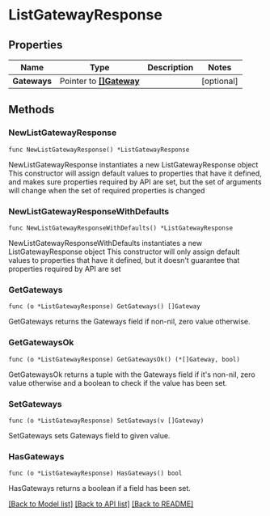# ListGatewayResponse

## Properties

Name | Type | Description | Notes
------------ | ------------- | ------------- | -------------
**Gateways** | Pointer to [**[]Gateway**](Gateway.md) |  | [optional] 

## Methods

### NewListGatewayResponse

`func NewListGatewayResponse() *ListGatewayResponse`

NewListGatewayResponse instantiates a new ListGatewayResponse object
This constructor will assign default values to properties that have it defined,
and makes sure properties required by API are set, but the set of arguments
will change when the set of required properties is changed

### NewListGatewayResponseWithDefaults

`func NewListGatewayResponseWithDefaults() *ListGatewayResponse`

NewListGatewayResponseWithDefaults instantiates a new ListGatewayResponse object
This constructor will only assign default values to properties that have it defined,
but it doesn't guarantee that properties required by API are set

### GetGateways

`func (o *ListGatewayResponse) GetGateways() []Gateway`

GetGateways returns the Gateways field if non-nil, zero value otherwise.

### GetGatewaysOk

`func (o *ListGatewayResponse) GetGatewaysOk() (*[]Gateway, bool)`

GetGatewaysOk returns a tuple with the Gateways field if it's non-nil, zero value otherwise
and a boolean to check if the value has been set.

### SetGateways

`func (o *ListGatewayResponse) SetGateways(v []Gateway)`

SetGateways sets Gateways field to given value.

### HasGateways

`func (o *ListGatewayResponse) HasGateways() bool`

HasGateways returns a boolean if a field has been set.


[[Back to Model list]](../README.md#documentation-for-models) [[Back to API list]](../README.md#documentation-for-api-endpoints) [[Back to README]](../README.md)


